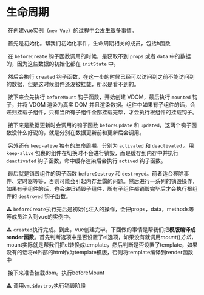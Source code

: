 # 生命周期

​	在创建vue实例（`new Vue`）的过程中会发生很多事情。

​	首先是初始化。帮我们初始化事件，生命周期相关的成员，包括h函数

​	在 `beforeCreate` 钩子函数调用的时候，是获取不到 `props` 或者 `data` 中的数据的，因为这些数据的初始化都在 `initState` 中。

​	然后会执行 `created` 钩子函数，在这一步的时候已经可以访问到之前不能访问到的数据，但是这时候组件还没被挂载，所以是看不到的。

​	接下来会先执行 `beforeMount` 钩子函数，开始创建 VDOM，最后执行 `mounted` 钩子，并将 VDOM 渲染为真实 DOM 并且渲染数据。组件中如果有子组件的话，会递归挂载子组件，只有当所有子组件全部挂载完毕，才会执行根组件的挂载钩子。

​	接下来是数据更新时会调用的钩子函数 `beforeUpdate` 和 `updated`，这两个钩子函数没什么好说的，就是分别在数据更新前和更新后会调用。

​	另外还有 `keep-alive` 独有的生命周期，分别为 `activated` 和 `deactivated` 。用 `keep-alive` 包裹的组件在切换时不会进行销毁，而是缓存到内存中并执行 `deactivated` 钩子函数，命中缓存渲染后会执行 `actived` 钩子函数。

​	最后就是销毁组件的钩子函数 `beforeDestroy` 和 `destroyed`。前者适合移除事件、定时器等等，否则可能会引起内存泄露的问题。然后进行一系列的销毁操作，如果有子组件的话，也会递归销毁子组件，所有子组件都销毁完毕后才会执行根组件的 `destroyed` 钩子函数。



⚠️ `beforeCreate`执行完后是初始化注入的操作，会把props，data，methods等等成员注入到vue的实例中。

⚠️ `created`执行完成。到此，vue创建完毕。下面做的事情是帮我们把**模版编译成render函数**。首先判断选项中是否设置了el选项，如果没有就调用$mount()方法，$mount实际就是帮我们把el转换成template，然后判断是否设置了template，如果没有的话将el外部的html作为template模版，否则将template编译到render函数中

​	接下来准备挂载dom。执行beforeMount

⚠️ 调用`vm.$destroy`执行销毁阶段